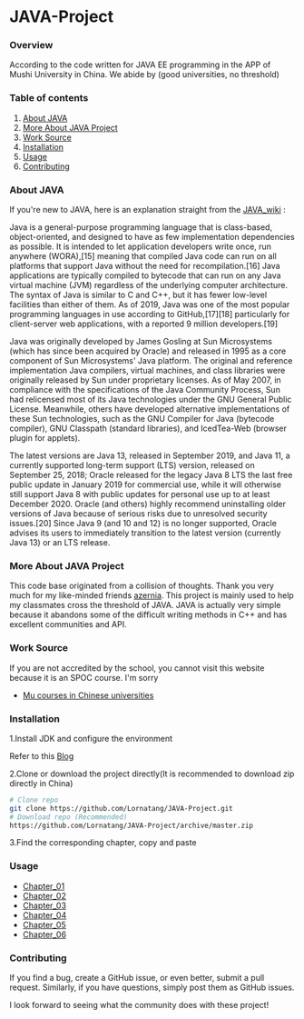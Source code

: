 # JAVA-Project


### Overview
According to the code written for JAVA EE programming in the APP of Mushi University in China. We abide by (good universities, no threshold)

### Table of contents
1. [About JAVA](#about-java)
2. [More About JAVA Project](#more-about-java-project)
3. [Work Source ](#work-source)
4. [Installation](#installation)
5. [Usage](#usage)
6. [Contributing](#contributing) 


### About JAVA

If you're new to JAVA, here is an explanation straight from the [JAVA_wiki](https://en.wikipedia.org/wiki/Java_(programming_language)) : 

Java is a general-purpose programming language that is class-based, object-oriented, and designed to have as few implementation dependencies as possible. It is intended to let application developers write once, run anywhere (WORA),[15] meaning that compiled Java code can run on all platforms that support Java without the need for recompilation.[16] Java applications are typically compiled to bytecode that can run on any Java virtual machine (JVM) regardless of the underlying computer architecture. The syntax of Java is similar to C and C++, but it has fewer low-level facilities than either of them. As of 2019, Java was one of the most popular programming languages in use according to GitHub,[17][18] particularly for client-server web applications, with a reported 9 million developers.[19]

Java was originally developed by James Gosling at Sun Microsystems (which has since been acquired by Oracle) and released in 1995 as a core component of Sun Microsystems' Java platform. The original and reference implementation Java compilers, virtual machines, and class libraries were originally released by Sun under proprietary licenses. As of May 2007, in compliance with the specifications of the Java Community Process, Sun had relicensed most of its Java technologies under the GNU General Public License. Meanwhile, others have developed alternative implementations of these Sun technologies, such as the GNU Compiler for Java (bytecode compiler), GNU Classpath (standard libraries), and IcedTea-Web (browser plugin for applets).

The latest versions are Java 13, released in September 2019, and Java 11, a currently supported long-term support (LTS) version, released on September 25, 2018; Oracle released for the legacy Java 8 LTS the last free public update in January 2019 for commercial use, while it will otherwise still support Java 8 with public updates for personal use up to at least December 2020. Oracle (and others) highly recommend uninstalling older versions of Java because of serious risks due to unresolved security issues.[20] Since Java 9 (and 10 and 12) is no longer supported, Oracle advises its users to immediately transition to the latest version (currently Java 13) or an LTS release.

### More About JAVA Project

This code base originated from a collision of thoughts. Thank you very much for my like-minded friends [azernia](https://github.com/azernia).
This project is mainly used to help my classmates cross the threshold of JAVA. JAVA is actually very simple because it abandons some of the difficult writing methods in C++  and has excellent communities and API.

### Work Source

If you are not accredited by the school, you cannot visit this website because it is an SPOC course. 
I'm sorry
- [Mu courses in Chinese universities](https://www.icourse163.org/spoc/learn/XSWJJ-1452456171?tid=1452896449#/learn/testlist)

### Installation

1.Install JDK and configure the environment 

Refer to this [Blog](https://www.runoob.com/java/java-environment-setup.html)

2.Clone or download the project directly(It is recommended to download zip directly in China)

```bash
# Clone repo
git clone https://github.com/Lornatang/JAVA-Project.git
# Download repo (Recommended)
https://github.com/Lornatang/JAVA-Project/archive/master.zip
```

3.Find the corresponding chapter, copy and paste


### Usage

- [Chapter_01](https://github.com/Lornatang/JAVA-Project/tree/master/Chapter_01)
- [Chapter_02](https://github.com/Lornatang/JAVA-Project/tree/master/Chapter_02)
- [Chapter_03](https://github.com/Lornatang/JAVA-Project/tree/master/Chapter_03)
- [Chapter_04](https://github.com/Lornatang/JAVA-Project/tree/master/Chapter_04)
- [Chapter_05](https://github.com/Lornatang/JAVA-Project/tree/master/Chapter_05)
- [Chapter_06](https://github.com/Lornatang/JAVA-Project/tree/master/Chapter_06)

### Contributing

If you find a bug, create a GitHub issue, or even better, submit a pull request. Similarly, if you have questions, simply post them as GitHub issues.   

I look forward to seeing what the community does with these project! 
